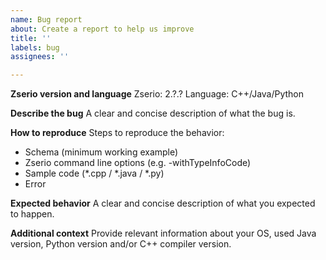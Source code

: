```yaml
---
name: Bug report
about: Create a report to help us improve
title: ''
labels: bug
assignees: ''

---
```


**Zserio version and language**
Zserio: 2.?.?
Language: C++/Java/Python

**Describe the bug**
A clear and concise description of what the bug is.

**How to reproduce**
Steps to reproduce the behavior:
* Schema (minimum working example)
* Zserio command line options (e.g. -withTypeInfoCode)
* Sample code (*.cpp / *.java / *.py)
* Error

**Expected behavior**
A clear and concise description of what you expected to happen.

**Additional context**
Provide relevant information about your OS, used Java version, Python version and/or C++ compiler version.
